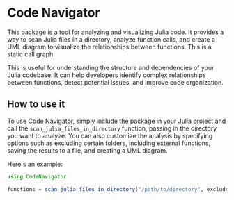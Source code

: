Code Navigator
===============

This package is a tool for analyzing and visualizing Julia code. It provides a way to scan Julia files in a directory, analyze function calls, and create a UML diagram to visualize the relationships between functions. This is a static call graph.

This is useful for understanding the structure and dependencies of your Julia codebase. It can help developers identify complex relationships between functions, detect potential issues, and improve code organization.

How to use it
--------------

To use Code Navigator, simply include the package in your Julia project and call the `scan_julia_files_in_directory` function, passing in the directory you want to analyze. You can also customize the analysis by specifying options such as excluding certain folders, including external functions, saving the results to a file, and creating a UML diagram.

Here's an example:

```julia
using CodeNavigator

functions = scan_julia_files_in_directory("/path/to/directory", exclude_folders=String[], include_external_functions=false, save_to_file=false, create_diagram=true)
```

